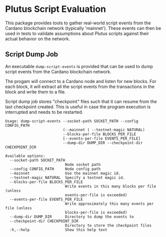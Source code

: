 # Plutus Script Evaluation

This package provides tools to gather real-world script events from the Cardano blockchain network (typically 'mainnet'). These events can then be used in tests to validate assumptions about Plutus scripts against their actual behavior on the network.

## Script Dump Job

An executable `dump-script-events` is provided that can be used to dump script events from the Cardano blockchain network. 

The progam will connect to a Cardano node and listen for new blocks. For each block, it will extract all the script events from the transactions in the block and write them to a file.

Script dump job stores "checkpoint" files such that it can resume from the last checkpoint created. This is useful in case the program execution is interrupted and needs to be restarted.

```
Usage: dump-script-events --socket-path SOCKET_PATH --config CONFIG_PATH 
                          (--mainnet | --testnet-magic NATURAL)
                          --blocks-per-file BLOCKS_PER_FILE 
                          [--events-per-file EVENTS_PER_FILE]
                          --dump-dir DUMP_DIR --checkpoint-dir CHECKPOINT_DIR

Available options:
  --socket-path SOCKET_PATH
                           Node socket path
  --config CONFIG_PATH     Node config path
  --mainnet                Use the mainnet magic id.
  --testnet-magic NATURAL  Specify a testnet magic id.
  --blocks-per-file BLOCKS_PER_FILE
                           Write events in this many blocks per file (unless
                           events-per-file is exceeded)
  --events-per-file EVENTS_PER_FILE
                           Write approximately this many events per file (unless
                           blocks-per-file is exceeded)
  --dump-dir DUMP_DIR      Directory to dump the events to
  --checkpoint-dir CHECKPOINT_DIR
                           Directory to store the checkpoint files
  -h,--help                Show this help text
```
